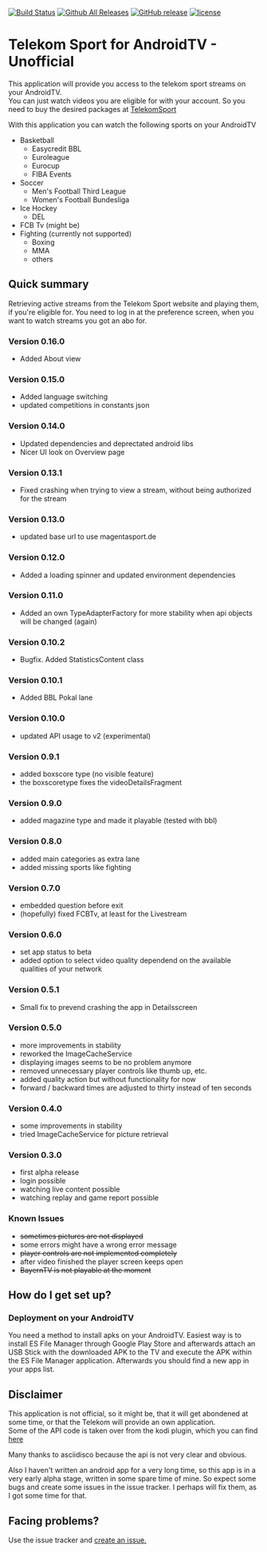 [![Build Status](https://travis-ci.org/Berdsen/telekom-sport-android-tv-unofficial.svg?branch=master&style=flat-square)](https://travis-ci.org/Berdsen/telekom-sport-android-tv-unofficial)
[![Github All Releases](https://img.shields.io/github/downloads/Berdsen/telekom-sport-android-tv-unofficial/total.svg?style=flat-square)]()
[![GitHub release](https://img.shields.io/github/release/Berdsen/telekom-sport-android-tv-unofficial.svg?style=flat-square)](https://github.com/Berdsen/telekom-sport-android-tv-unofficial/releases/latest)
[![license](https://img.shields.io/github/license/Berdsen/telekom-sport-android-tv-unofficial.svg?style=flat-square)]()

# Telekom Sport for AndroidTV - Unofficial #

This application will provide you access to the telekom sport streams on your AndroidTV.  
You can just watch videos you are eligible for with your account. So you need to buy the desired packages at [TelekomSport](https://www.telekomsport.de/buchen)

With this application you can watch the following sports on your AndroidTV
* Basketball
  * Easycredit BBL
  * Euroleague
  * Eurocup
  * FIBA Events
* Soccer
  * Men's Football Third League
  * Women's Football Bundesliga
* Ice Hockey
  * DEL
* FCB Tv (might be)
* Fighting (currently not supported)
  * Boxing
  * MMA
  * others

## Quick summary ##

Retrieving active streams from the Telekom Sport website and playing them, if you're eligible for.
You need to log in at the preference screen, when you want to watch streams you got an abo for.

### Version 0.16.0 ###

* Added About view

### Version 0.15.0 ###

* Added language switching
* updated competitions in constants json

### Version 0.14.0 ###

* Updated dependencies and deprectated android libs
* Nicer UI look on Overview page

### Version 0.13.1 ###

* Fixed crashing when trying to view a stream, without being authorized for the stream

### Version 0.13.0 ###

* updated base url to use magentasport.de

### Version 0.12.0 ###

* Added a loading spinner and updated environment dependencies

### Version 0.11.0 ###

* Added an own TypeAdapterFactory for more stability when api objects will be changed (again)

### Version 0.10.2 ###

* Bugfix. Added StatisticsContent class

### Version 0.10.1 ###

* Added BBL Pokal lane

### Version 0.10.0 ###

* updated API usage to v2 (experimental)

### Version 0.9.1 ###

* added boxscore type (no visible feature)
* the boxscoretype fixes the videoDetailsFragment

### Version 0.9.0 ###

* added magazine type and made it playable (tested with bbl)

### Version 0.8.0 ###

* added main categories as extra lane
* added missing sports like fighting

### Version 0.7.0 ###

* embedded question before exit
* (hopefully) fixed FCBTv, at least for the Livestream 

### Version 0.6.0 ###

* set app status to beta
* added option to select video quality dependend on the available qualities of your network

### Version 0.5.1 ###

* Small fix to prevend crashing the app in Detailsscreen

### Version 0.5.0 ###

* more improvements in stability
* reworked the ImageCacheService
* displaying images seems to be no problem anymore
* removed unnecessary player controls like thumb up, etc.
* added quality action but without functionality for now
* forward / backward times are adjusted to thirty instead of ten seconds

### Version 0.4.0 ###

* some improvements in stability
* tried ImageCacheService for picture retrieval

### Version 0.3.0 ###

* first alpha release  
* login possible  
* watching live content possible  
* watching replay and game report possible

### Known Issues ###
* ~~sometimes pictures are not displayed~~
* some errors might have a wrong error message
* ~~player controls are not implemented completely~~
* after video finished the player screen keeps open
* ~~BayernTV is not playable at the moment~~

## How do I get set up? ##

### Deployment on your AndroidTV ###

You need a method to install apks on your AndroidTV.
Easiest way is to install ES File Manager through Google Play Store and afterwards attach an USB Stick with the downloaded APK
to the TV and execute the APK within the ES File Manager application.
Afterwards you should find a new app in your apps list.

## Disclaimer ##

This application is not official, so it might be, that it will get abondened at some time, or that the Telekom will provide an own application.  
Some of the API code is taken over from the kodi plugin, which you can find [here](https://github.com/asciidisco/plugin.video.telekom-sport)

Many thanks to asciidisco because the api is not very clear and obvious.

Also I haven't written an android app for a very long time, so this app is in a very early alpha stage, written in some spare time of mine.
So expect some bugs and create some issues in the issue tracker. I perhaps will fix them, as I got some time for that.

## Facing problems? ##

Use the issue tracker and [create an issue.](https://github.com/Berdsen/telekom-sport-android-tv-unofficial/issues/new)
